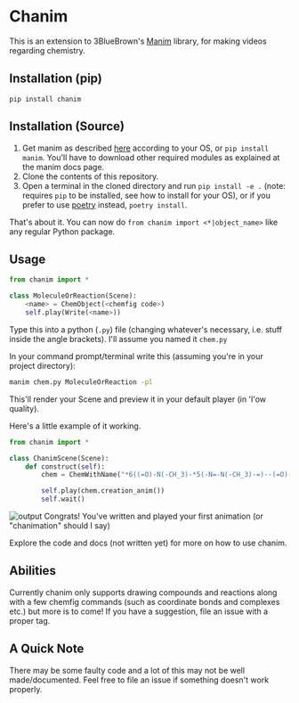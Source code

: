 # Chanim
This is an extension to 3BlueBrown's [Manim](https://www.github.com/ManimCommunity/manim) library,
for making videos regarding chemistry.

## Installation (pip)
`pip install chanim`

## Installation (Source)
1. Get manim as described [here](https://docs.manim.community/en/latest/installation.html) according to your OS,  or `pip install manim`. You'll have to download other required modules as explained at the manim docs page.
2. Clone the contents of this repository.
3. Open a terminal in the cloned directory and run `pip install -e .` (note: requires `pip` to be installed, see how to install for your OS), or if you prefer to use [poetry](https://python-poetry.org) instead, `poetry install`.

That's about it. You can now do `from chanim import <*|object_name>` like any regular Python package. 

## Usage
```py
from chanim import *

class MoleculeOrReaction(Scene):
    <name> = ChemObject(<chemfig code>)
    self.play(Write(<name>))
```

Type this into a python (`.py`) file (changing whatever's necessary, i.e. stuff inside the angle brackets). I'll assume you named it `chem.py`

In your command prompt/terminal write this (assuming you're in your project directory):

```sh
manim chem.py MoleculeOrReaction -pl
```
This'll render your Scene and preview it in your default player (in 'l'ow quality).

Here's a little example of it working.

```py
from chanim import *

class ChanimScene(Scene):
    def construct(self):
        chem = ChemWithName("*6((=O)-N(-CH_3)-*5(-N=-N(-CH_3)-=)--(=O)-N(-H_3C)-)")

        self.play(chem.creation_anim())
        self.wait()
```
![output](https://raw.githubusercontent.com/raghavg123/chanim/master/ChanimScene.gif)
Congrats! You've written and played your first animation (or "chanimation" should I say)

Explore the code and docs (not written yet) for more on how to use chanim.

## Abilities
Currently chanim only supports drawing compounds and reactions along with a few chemfig commands (such as coordinate bonds and complexes etc.) but more is to come! If you have a suggestion, file an issue with a proper tag.

## A Quick Note
There may be some faulty code and a lot of this may not be well made/documented. Feel free to file an issue if something doesn't work properly.
